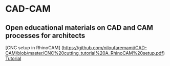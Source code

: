 # CAD-CAM
Open educational materials on CAD and CAM processes for architects
---
[CNC setup in RhinoCAM] (https://github.com/niloufaremami/CAD-CAM/blob/master/CNC%20cutting_tutorial%20A_RhinoCAM%20setup.pdf)
[Tutorial](https://github.com/baharmon/geospatial-modeling-course/blob/master/digital-fabrication.md)
